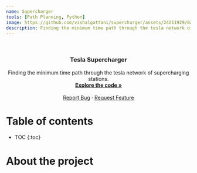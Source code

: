 ```yaml
---
name: Supercharger
tools: [Path Planning, Python]
image: https://github.com/vishalgattani/supercharger/assets/24211929/0a34cde8-8acf-4f1a-af8c-440f88337e48
description: Finding the minimum time path through the tesla network of supercharging stations.
---
```


<!-- PROJECT LOGO -->
<br />
<div align="center">
<h3 align="center">Tesla Supercharger</h3>

  <p align="center">
    Finding the minimum time path through the tesla network of supercharging stations.
    <br />
    <a href="https://github.com/vishalgattani/supercharger"><strong>Explore the code »</strong></a>
    <br />
    <br />
    <a href="https://github.com/vishalgattani/supercharger/issues">Report Bug</a>
    ·
    <a href="https://github.com/vishalgattani/supercharger/issues">Request Feature</a>
  </p>
</div>



# Table of contents

* TOC
{:toc}

# About the project

<!-- <p align="center">
  <img width="1261" alt="supercharger" src="https://github.com/vishalgattani/supercharger/assets/24211929/0a34cde8-8acf-4f1a-af8c-440f88337e48">
</p> -->

<!-- <iframe width="900" height="800" frameborder="0" scrolling="no" src="//plotly.com/~vishalgattani/185.embed"></iframe> -->

<script src="https://cdn.plot.ly/plotly-latest.min.js"></script>
<div>                            <div id="b7c13b26-0345-46d7-b667-5681d359f466" class="plotly-graph-div" style="height:100%; width:100%;"></div>            <script type="text/javascript">                                    window.PLOTLYENV=window.PLOTLYENV || {};                                    if (document.getElementById("b7c13b26-0345-46d7-b667-5681d359f466")) {                    Plotly.newPlot(                        "b7c13b26-0345-46d7-b667-5681d359f466",                        [{"lat":[42.710356,40.544595,39.858702,43.592251,34.667629,35.108486,39.662265,43.623536,40.738399,38.877342,37.66976,38.249149,42.518715,39.040814,33.894227,32.726686,41.245823,43.102424,38.957778,40.277134,28.514873,30.181405,37.394181,45.70007,41.348503,45.64655,42.241125,34.850835,34.98737,33.79382,40.958869,40.66179,41.585206,35.174151,36.860525,29.112378,41.045431,46.729872,40.891909,36.61697,37.703163,38.017955,38.235578,44.347885,39.678111,38.993577,44.704537,43.109066,32.374263,40.32244,35.34075,33.741291,31.312424,41.57833,46.976918,32.135885,34.922962,36.835455,41.499616,33.52421,44.46286,38.642291,38.696385,37.14916,32.878773,29.827707,32.068583,32.760837,43.879042,41.080103,45.402786,47.192149,37.782622,29.140981,34.947013,33.485858,40.720352,39.541124,40.588118,35.901319,38.573122,39.77512,27.940665,44.105601,44.656089,48.509743,41.161085,42.236461,42.130914,27.31293,40.017517,37.963357,42.056357,37.5447,38.931919,35.9696,39.1481,41.760671,32.902166,33.921063,39.877253,35.505278,45.981226,42.460931,43.328388,38.837573,42.17434,38.900543,38.78216,40.957892,39.563776,41.519427,31.582287,42.895248,46.914375,43.979585,35.486585,43.886915,34.174754,37.405893,39.095382,44.964892,42.968675,33.986765,33.70275,32.833485,46.378836,43.12669,41.699048,39.137114,33.660784,37.02445,46.198035,40.195539,46.784467,39.443345,39.393663,36.165906,37.644519,39.00496,33.970281,39.268975,41.660517,26.77825,42.049602,35.191331,27.60089,45.83626,35.15396,30.423892,45.611941,41.041538,32.832466,36.289315,40.7999,40.683508,34.729509,38.069801,34.39359,32.274159,38.211962,34.614555,39.023876,28.766853,42.914231,31.448847,38.78799,29.690066,39.702238,40.06076,40.508562,37.593182,37.415328,36.748516,41.890872,40.68331,35.400105,36.913695,35.531428,39.92646,32.478594,36.766315,45.734046,35.140024,42.597887,38.366645,29.924286,30.199071,40.226408,32.949077,39.090758,47.708479,32.470885,28.617982,42.145542,39.605859,30.720702,30.266552,30.790734,36.167631,42.998817,24.72611,39.326258,42.243893,39.327438,36.612153,39.224642,35.972904,35.646451,41.781195,41.722672,46.009797,36.955196,34.238115,32.627837,33.673925,38.771208,40.415938,47.62957,37.126463,33.443011,33.498538,35.461664,40.726668,35.53859,47.116294,37.134167,33.231373,32.450591,40.146204,44.292984,34.849124,30.671556,39.552676,36.893583,40.778885,26.108605,43.485152,43.113878,26.485574,34.879736,44.804582,33.137098,41.907415,34.32753,32.943675,41.717337,33.421676,39.631467,30.716158,39.600831,36.60059,35.189016,45.15313,35.610678,44.957751,37.625618,42.838443,44.082607,33.931316,42.899615,41.310222,33.793198,44.03563,36.254143,36.945693,35.038644,29.108571,37.60878,41.313663,41.70995,35.850587,38.242676,40.41621,44.73704,37.394011,35.068595,44.77083,43.701129,42.295745,29.980687,40.303817,30.510908,40.179476,34.179106,44.782882,38.64082,38.80086,40.836301,39.489732,42.75625,35.226765,40.684466,38.4016,39.04438,34.113584,34.994625],"lon":[-73.819109,-74.334113,-84.277027,-116.27942,-79.002343,-106.612804,-75.692027,-72.3258949,-114.058998,-97.618699,-77.461414,-112.652524,-87.950428,-94.369265,-118.367407,-114.619093,-73.009059,-76.187446,-92.252761,-76.823255,-81.500189,-82.679605,-122.149858,-111.06329,-89.126115,-118.68198,-83.766522,-114.624329,-118.946272,-84.39713,-117.746501,-73.79282,-87.721114,-111.663194,-76.207467,-99.75208,-75.312237,-122.977392,-72.426995,-121.843973,-121.925304,-84.420664,-122.263886,-69.786042,-111.841003,-110.140513,-73.491829,-71.477768,-99.007197,-74.4869,-80.76579,-116.215029,-92.446436,-83.664593,-120.54162,-81.212853,-110.145558,-119.91058,-74.071324,-117.152568,-73.179308,-121.18813,-119.548525,-84.11385,-111.681694,-97.979685,-96.448248,-115.532486,-91.188428,-73.46135,-122.294371,-114.888901,-121.228683,-82.193938,-104.647997,-80.475763,-111.888712,-119.442336,-75.560089,-84.149634,-109.552368,-104.794648,-82.323525,-103.212569,-111.099022,-122.338681,-104.804955,-71.178325,-72.621435,-80.406743,-79.07712,-122.515699,-86.456352,-122.29011,-77.239564,-86.804159,-123.208604,-88.309184,-117.193699,-118.330074,-83.063448,-108.828094,-112.507161,-123.324124,-73.679992,-104.824889,-87.816626,-99.319142,-90.5329,-74.073976,-104.875651,-81.493146,-97.109152,-70.869299,-114.031924,-75.954114,-120.666378,-100.716887,-118.300803,-121.987945,-76.858319,-92.961249,-78.69568,-118.390162,-117.934297,-83.625813,-94.256378,-89.306829,-85.000326,-88.563468,-114.241801,-121.56535,-119.162687,-74.641375,-92.10232,-87.331737,-74.562619,-115.138655,-118.965499,-78.337848,-112.731503,-103.708626,-71.497242,-80.109586,-80.086345,-114.065592,-80.82286,-109.94341,-103.7226,-91.154637,-121.208249,-73.671661,-96.837638,-97.325935,-73.51524,-80.108327,-82.366353,-117.232243,-82.028798,-90.151048,-85.67319,-120.188432,-77.144352,-96.978988,-85.533057,-83.53221,-112.085173,-96.537727,-86.07959,-80.602742,-88.984738,-122.367483,-122.076575,-78.103517,-87.654214,-74.006508,-119.397796,-116.754463,-82.604495,-122.1984,-93.75437,-108.144266,-108.604932,-80.719776,-114.455249,-121.958136,-81.416018,-93.248782,-74.093572,-111.991933,-108.604325,-116.794283,-95.450473,-81.387995,-75.902081,-77.733324,-86.116677,-89.760156,-81.663625,-95.766044,-82.428935,-81.047912,-101.725107,-88.978895,-120.20741,-121.897995,-84.383507,-77.846845,-117.812644,-70.540289,-72.759717,-92.93137,-86.438854,-119.178084,-85.445105,-117.882412,-121.266149,-74.444713,-122.148073,-113.601737,-112.556876,-117.66309,-97.65144,-84.071932,-98.66012,-118.368328,-104.519352,-97.166412,-100.392455,-88.259828,-105.526325,-117.085459,-88.118644,-107.340171,-89.533986,-124.188383,-80.252444,-112.05205,-75.206857,-81.787149,-114.131562,-106.956345,-95.603229,-87.973023,-112.11846,-112.734081,-86.18863,-111.897331,-106.070818,-95.565944,-110.831666,-118.061916,-101.931467,-122.881254,-115.388014,-124.010966,-109.473842,-72.565798,-123.037458,-116.820082,-112.435248,-122.31731,-84.285394,-121.308473,-120.23792,-81.054651,-85.19593,-81.034603,-97.33314,-81.517018,-112.198576,-76.756116,-122.625023,-86.814089,-122.151999,-122.150347,-118.174576,-91.43711,-98.0445,-73.239226,-95.421547,-83.550529,-84.247841,-118.472135,-97.165632,-117.812306,-77.29633,-121.210529,-115.790859,-119.794179,-104.45267,-100.24836,-112.269008,-75.56489,-95.760267,-117.529427,-78.13567],"marker":{"allowoverlap":true,"cmax":194.0,"cmin":79.0,"size":5,"symbol":["fuel","fuel","fuel","fuel","fuel","fuel","fuel","fuel","fuel","fuel","fuel","fuel","fuel","fuel","fuel","fuel","fuel","fuel","fuel","fuel","fuel","fuel","fuel","fuel","fuel","fuel","fuel","fuel","fuel","fuel","fuel","fuel","fuel","fuel","fuel","fuel","fuel","fuel","fuel","fuel","fuel","fuel","fuel","fuel","fuel","fuel","fuel","fuel","fuel","fuel","fuel","fuel","fuel","fuel","fuel","fuel","fuel","fuel","fuel","fuel","fuel","fuel","fuel","fuel","fuel","fuel","fuel","fuel","fuel","fuel","fuel","fuel","fuel","fuel","fuel","fuel","fuel","fuel","fuel","fuel","fuel","fuel","fuel","fuel","fuel","fuel","fuel","fuel","fuel","fuel","fuel","fuel","fuel","fuel","fuel","fuel","fuel","fuel","fuel","fuel","fuel","fuel","fuel","fuel","fuel","fuel","fuel","fuel","fuel","fuel","fuel","fuel","fuel","fuel","fuel","fuel","fuel","fuel","fuel","fuel","fuel","fuel","fuel","fuel","fuel","fuel","fuel","fuel","fuel","fuel","fuel","fuel","fuel","fuel","fuel","fuel","fuel","fuel","fuel","fuel","fuel","fuel","fuel","fuel","fuel","fuel","fuel","fuel","fuel","fuel","fuel","fuel","fuel","fuel","fuel","fuel","fuel","fuel","fuel","fuel","fuel","fuel","fuel","fuel","fuel","fuel","fuel","fuel","fuel","fuel","fuel","fuel","fuel","fuel","fuel","fuel","fuel","fuel","fuel","fuel","fuel","fuel","fuel","fuel","fuel","fuel","fuel","fuel","fuel","fuel","fuel","fuel","fuel","fuel","fuel","fuel","fuel","fuel","fuel","fuel","fuel","fuel","fuel","fuel","fuel","fuel","fuel","fuel","fuel","fuel","fuel","fuel","fuel","fuel","fuel","fuel","fuel","fuel","fuel","fuel","fuel","fuel","fuel","fuel","fuel","fuel","fuel","fuel","fuel","fuel","fuel","fuel","fuel","fuel","fuel","fuel","fuel","fuel","fuel","fuel","fuel","fuel","fuel","fuel","fuel","fuel","fuel","fuel","fuel","fuel","fuel","fuel","fuel","fuel","fuel","fuel","fuel","fuel","fuel","fuel","fuel","fuel","fuel","fuel","fuel","fuel","fuel","fuel","fuel","fuel","fuel","fuel","fuel","fuel","fuel","fuel","fuel","fuel","fuel","fuel","fuel","fuel","fuel","fuel","fuel","fuel","fuel","fuel","fuel","fuel","fuel","fuel","fuel","fuel","fuel","fuel","fuel"]},"mode":"markers","name":"Station","showlegend":false,"type":"scattermapbox"},{"lat":[41.22,43.63,43.69,43.8,43.75,44.28],"lon":[-95.84,-95.6,-93.36,-90.06,-87.75,-85.4],"marker":{"allowoverlap":true,"size":8,"symbol":["fuel","fuel","fuel","fuel","fuel","fuel"]},"mode":"markers+lines","name":"Station","showlegend":false,"text":["Distance to reach Council_Bluffs_IA: 0.0\\u003cbr\\u003eCharging Rate of station:165.0\\u003cbr\\u003eCharging Time:1.63\\u003cbr\\u003eDriving Time:0.0\\u003cbr\\u003eTotal Time spent to reach station and charge:0.0\\u003cbr\\u003eTotal Time spent cumulative:0.0","Distance to reach Worthington_MN: 268.31\\u003cbr\\u003eCharging Rate of station:108.0\\u003cbr\\u003eCharging Time:1.74\\u003cbr\\u003eDriving Time:2.56\\u003cbr\\u003eTotal Time spent to reach station and charge:4.29\\u003cbr\\u003eTotal Time spent cumulative:4.29","Distance to reach Albert_Lea_MN: 171.51\\u003cbr\\u003eCharging Rate of station:92.0\\u003cbr\\u003eCharging Time:2.75\\u003cbr\\u003eDriving Time:1.63\\u003cbr\\u003eTotal Time spent to reach station and charge:4.39\\u003cbr\\u003eTotal Time spent cumulative:8.68","Distance to reach Mauston_WI: 253.28\\u003cbr\\u003eCharging Rate of station:138.0\\u003cbr\\u003eCharging Time:1.1\\u003cbr\\u003eDriving Time:2.41\\u003cbr\\u003eTotal Time spent to reach station and charge:3.51\\u003cbr\\u003eTotal Time spent cumulative:12.19","Distance to reach Sheboygan_WI: 177.55\\u003cbr\\u003eCharging Rate of station:116.0\\u003cbr\\u003eCharging Time:1.53\\u003cbr\\u003eDriving Time:1.69\\u003cbr\\u003eTotal Time spent to reach station and charge:3.22\\u003cbr\\u003eTotal Time spent cumulative:15.42","Distance to reach Cadillac_MI: 190.11\\u003cbr\\u003eCharging Rate of station:111.0\\u003cbr\\u003eCharging Time:0.0\\u003cbr\\u003eDriving Time:1.81\\u003cbr\\u003eTotal Time spent to reach station and charge:1.81\\u003cbr\\u003eTotal Time spent cumulative:17.23"],"type":"scattermapbox"}],                        {"geo":{"scope":"usa"},"mapbox":{"accesstoken":"pk.eyJ1IjoidmlzaGFsZ2F0dGFuaTEwIiwiYSI6ImNqazdvZjU1ajIwc24za241Ynp0b3FiMjIifQ.KOjDXUbj17uYUWgo_aFKQA","bearing":0,"center":{"lat":38.92,"lon":-99.3},"pitch":0,"zoom":3.5},"showlegend":false,"template":{"data":{"barpolar":[{"marker":{"line":{"color":"#E5ECF6","width":0.5},"pattern":{"fillmode":"overlay","size":10,"solidity":0.2}},"type":"barpolar"}],"bar":[{"error_x":{"color":"#2a3f5f"},"error_y":{"color":"#2a3f5f"},"marker":{"line":{"color":"#E5ECF6","width":0.5},"pattern":{"fillmode":"overlay","size":10,"solidity":0.2}},"type":"bar"}],"carpet":[{"aaxis":{"endlinecolor":"#2a3f5f","gridcolor":"white","linecolor":"white","minorgridcolor":"white","startlinecolor":"#2a3f5f"},"baxis":{"endlinecolor":"#2a3f5f","gridcolor":"white","linecolor":"white","minorgridcolor":"white","startlinecolor":"#2a3f5f"},"type":"carpet"}],"choropleth":[{"colorbar":{"outlinewidth":0,"ticks":""},"type":"choropleth"}],"contourcarpet":[{"colorbar":{"outlinewidth":0,"ticks":""},"type":"contourcarpet"}],"contour":[{"colorbar":{"outlinewidth":0,"ticks":""},"colorscale":[[0.0,"#0d0887"],[0.1111111111111111,"#46039f"],[0.2222222222222222,"#7201a8"],[0.3333333333333333,"#9c179e"],[0.4444444444444444,"#bd3786"],[0.5555555555555556,"#d8576b"],[0.6666666666666666,"#ed7953"],[0.7777777777777778,"#fb9f3a"],[0.8888888888888888,"#fdca26"],[1.0,"#f0f921"]],"type":"contour"}],"heatmapgl":[{"colorbar":{"outlinewidth":0,"ticks":""},"colorscale":[[0.0,"#0d0887"],[0.1111111111111111,"#46039f"],[0.2222222222222222,"#7201a8"],[0.3333333333333333,"#9c179e"],[0.4444444444444444,"#bd3786"],[0.5555555555555556,"#d8576b"],[0.6666666666666666,"#ed7953"],[0.7777777777777778,"#fb9f3a"],[0.8888888888888888,"#fdca26"],[1.0,"#f0f921"]],"type":"heatmapgl"}],"heatmap":[{"colorbar":{"outlinewidth":0,"ticks":""},"colorscale":[[0.0,"#0d0887"],[0.1111111111111111,"#46039f"],[0.2222222222222222,"#7201a8"],[0.3333333333333333,"#9c179e"],[0.4444444444444444,"#bd3786"],[0.5555555555555556,"#d8576b"],[0.6666666666666666,"#ed7953"],[0.7777777777777778,"#fb9f3a"],[0.8888888888888888,"#fdca26"],[1.0,"#f0f921"]],"type":"heatmap"}],"histogram2dcontour":[{"colorbar":{"outlinewidth":0,"ticks":""},"colorscale":[[0.0,"#0d0887"],[0.1111111111111111,"#46039f"],[0.2222222222222222,"#7201a8"],[0.3333333333333333,"#9c179e"],[0.4444444444444444,"#bd3786"],[0.5555555555555556,"#d8576b"],[0.6666666666666666,"#ed7953"],[0.7777777777777778,"#fb9f3a"],[0.8888888888888888,"#fdca26"],[1.0,"#f0f921"]],"type":"histogram2dcontour"}],"histogram2d":[{"colorbar":{"outlinewidth":0,"ticks":""},"colorscale":[[0.0,"#0d0887"],[0.1111111111111111,"#46039f"],[0.2222222222222222,"#7201a8"],[0.3333333333333333,"#9c179e"],[0.4444444444444444,"#bd3786"],[0.5555555555555556,"#d8576b"],[0.6666666666666666,"#ed7953"],[0.7777777777777778,"#fb9f3a"],[0.8888888888888888,"#fdca26"],[1.0,"#f0f921"]],"type":"histogram2d"}],"histogram":[{"marker":{"pattern":{"fillmode":"overlay","size":10,"solidity":0.2}},"type":"histogram"}],"mesh3d":[{"colorbar":{"outlinewidth":0,"ticks":""},"type":"mesh3d"}],"parcoords":[{"line":{"colorbar":{"outlinewidth":0,"ticks":""}},"type":"parcoords"}],"pie":[{"automargin":true,"type":"pie"}],"scatter3d":[{"line":{"colorbar":{"outlinewidth":0,"ticks":""}},"marker":{"colorbar":{"outlinewidth":0,"ticks":""}},"type":"scatter3d"}],"scattercarpet":[{"marker":{"colorbar":{"outlinewidth":0,"ticks":""}},"type":"scattercarpet"}],"scattergeo":[{"marker":{"colorbar":{"outlinewidth":0,"ticks":""}},"type":"scattergeo"}],"scattergl":[{"marker":{"colorbar":{"outlinewidth":0,"ticks":""}},"type":"scattergl"}],"scattermapbox":[{"marker":{"colorbar":{"outlinewidth":0,"ticks":""}},"type":"scattermapbox"}],"scatterpolargl":[{"marker":{"colorbar":{"outlinewidth":0,"ticks":""}},"type":"scatterpolargl"}],"scatterpolar":[{"marker":{"colorbar":{"outlinewidth":0,"ticks":""}},"type":"scatterpolar"}],"scatter":[{"fillpattern":{"fillmode":"overlay","size":10,"solidity":0.2},"type":"scatter"}],"scatterternary":[{"marker":{"colorbar":{"outlinewidth":0,"ticks":""}},"type":"scatterternary"}],"surface":[{"colorbar":{"outlinewidth":0,"ticks":""},"colorscale":[[0.0,"#0d0887"],[0.1111111111111111,"#46039f"],[0.2222222222222222,"#7201a8"],[0.3333333333333333,"#9c179e"],[0.4444444444444444,"#bd3786"],[0.5555555555555556,"#d8576b"],[0.6666666666666666,"#ed7953"],[0.7777777777777778,"#fb9f3a"],[0.8888888888888888,"#fdca26"],[1.0,"#f0f921"]],"type":"surface"}],"table":[{"cells":{"fill":{"color":"#EBF0F8"},"line":{"color":"white"}},"header":{"fill":{"color":"#C8D4E3"},"line":{"color":"white"}},"type":"table"}]},"layout":{"annotationdefaults":{"arrowcolor":"#2a3f5f","arrowhead":0,"arrowwidth":1},"autotypenumbers":"strict","coloraxis":{"colorbar":{"outlinewidth":0,"ticks":""}},"colorscale":{"diverging":[[0,"#8e0152"],[0.1,"#c51b7d"],[0.2,"#de77ae"],[0.3,"#f1b6da"],[0.4,"#fde0ef"],[0.5,"#f7f7f7"],[0.6,"#e6f5d0"],[0.7,"#b8e186"],[0.8,"#7fbc41"],[0.9,"#4d9221"],[1,"#276419"]],"sequential":[[0.0,"#0d0887"],[0.1111111111111111,"#46039f"],[0.2222222222222222,"#7201a8"],[0.3333333333333333,"#9c179e"],[0.4444444444444444,"#bd3786"],[0.5555555555555556,"#d8576b"],[0.6666666666666666,"#ed7953"],[0.7777777777777778,"#fb9f3a"],[0.8888888888888888,"#fdca26"],[1.0,"#f0f921"]],"sequentialminus":[[0.0,"#0d0887"],[0.1111111111111111,"#46039f"],[0.2222222222222222,"#7201a8"],[0.3333333333333333,"#9c179e"],[0.4444444444444444,"#bd3786"],[0.5555555555555556,"#d8576b"],[0.6666666666666666,"#ed7953"],[0.7777777777777778,"#fb9f3a"],[0.8888888888888888,"#fdca26"],[1.0,"#f0f921"]]},"colorway":["#636efa","#EF553B","#00cc96","#ab63fa","#FFA15A","#19d3f3","#FF6692","#B6E880","#FF97FF","#FECB52"],"font":{"color":"#2a3f5f"},"geo":{"bgcolor":"white","lakecolor":"white","landcolor":"#E5ECF6","showlakes":true,"showland":true,"subunitcolor":"white"},"hoverlabel":{"align":"left"},"hovermode":"closest","mapbox":{"style":"light"},"paper_bgcolor":"white","plot_bgcolor":"#E5ECF6","polar":{"angularaxis":{"gridcolor":"white","linecolor":"white","ticks":""},"bgcolor":"#E5ECF6","radialaxis":{"gridcolor":"white","linecolor":"white","ticks":""}},"scene":{"xaxis":{"backgroundcolor":"#E5ECF6","gridcolor":"white","gridwidth":2,"linecolor":"white","showbackground":true,"ticks":"","zerolinecolor":"white"},"yaxis":{"backgroundcolor":"#E5ECF6","gridcolor":"white","gridwidth":2,"linecolor":"white","showbackground":true,"ticks":"","zerolinecolor":"white"},"zaxis":{"backgroundcolor":"#E5ECF6","gridcolor":"white","gridwidth":2,"linecolor":"white","showbackground":true,"ticks":"","zerolinecolor":"white"}},"shapedefaults":{"line":{"color":"#2a3f5f"}},"ternary":{"aaxis":{"gridcolor":"white","linecolor":"white","ticks":""},"baxis":{"gridcolor":"white","linecolor":"white","ticks":""},"bgcolor":"#E5ECF6","caxis":{"gridcolor":"white","linecolor":"white","ticks":""}},"title":{"x":0.05},"xaxis":{"automargin":true,"gridcolor":"white","linecolor":"white","ticks":"","title":{"standoff":15},"zerolinecolor":"white","zerolinewidth":2},"yaxis":{"automargin":true,"gridcolor":"white","linecolor":"white","ticks":"","title":{"standoff":15},"zerolinecolor":"white","zerolinewidth":2}}},"title":{"text":"Tesla Supercharger Network from Council_Bluffs_IA to Cadillac_MI"}},                        {"responsive": true}                    )                };                            </script>        </div>

> Objective: Construct a search algorithm to find the minimum time path through the tesla network of supercharging stations. Each supercharger will refuel the vehicle at a different rate given in km/hr of charge time. Your route does not have to fully charge at every visited charger, so long as it never runs out of charge between two chargers. You should expect to need no more than 4-6 hours to solve this problem. We suggest implementing a quick brute force method before attempting to find an optimal routine.

This challenge requires to find out how to balance long driving distances accompanied by charging rates of multiple stations. Also, the generated path has to be valid between each charging station.

The challenge can be answered by dividing it into two separate problem sets:
1. How to find the shortest path with reasonable charging time?
2. How to optimally distribute the charging time at each station?

# Assumptions
1. The car begins at the start charger with a full charge of 320 kms.
2. The car travels at a constant speed of 105 km/hr along great circle routes between chargers.
3. The Earth is a sphere of radius 6356.752 kms.

# Methodology

## Shortest Path

Implemented an A-Star like algorithm with the cost heuristic to be as follows:

```python
heuristic = node.get_drivetimetoreach() + node.get_charge_time() + node.get_distancefromgoal()/velocity + 0.1*node.get_distancefromgoal()/node.get_charging_rate()
```

The neighboring nodes that are explored are only the ones that are within driving distance of the vehicle with the remaining fuel (distance) with or without full charge.

## Charging Optimality

If the distance to reach a neighboring node (which is not a goal node) is less than or equal to remaining fuel (distance), then there arises two possibilites:
1. Charge at current node if the charging rate is higher at current node i.e., charging time at current node will not be 0.
2. Charge at neighboring node if charging rate is lesser at current node i.e., charging time at current node will not be 0.

If the distance to reach a neighboring node (which is not a goal node) is greater than remaining fuel (distance), then there arises only one possibility:
1.  Charge at current node and proceed to the neigboring node.





